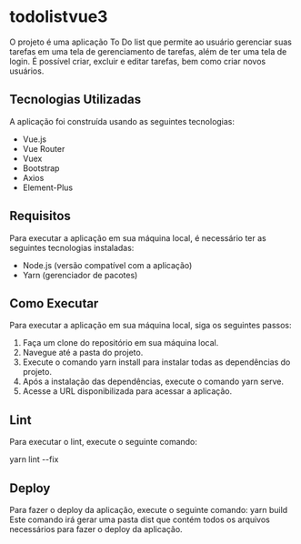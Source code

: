 # todolistvue3

O projeto é uma aplicação To Do list que permite ao usuário gerenciar suas tarefas em uma tela de gerenciamento de tarefas, além de ter uma tela de login. É possível criar, excluir e editar tarefas, bem como criar novos usuários.

## Tecnologias Utilizadas
A aplicação foi construída usando as seguintes tecnologias:

<ul>
<li>Vue.js</li>
<li>Vue Router</li>
<li>Vuex</li>
<li>Bootstrap</li>
<li>Axios</li>
<li>Element-Plus</li>
</ul>

## Requisitos
Para executar a aplicação em sua máquina local, é necessário ter as seguintes tecnologias instaladas:

<ul>
<li>Node.js (versão compatível com a aplicação)</li>
<li>Yarn (gerenciador de pacotes)</li>
</ul>

## Como Executar

Para executar a aplicação em sua máquina local, siga os seguintes passos:

<ol>
<li>Faça um clone do repositório em sua máquina local.</li>
<li>Navegue até a pasta do projeto.</li>
<li>Execute o comando yarn install para instalar todas as dependências do projeto.</li>
<li>Após a instalação das dependências, execute o comando yarn serve.</li>
<li>Acesse a URL disponibilizada para acessar a aplicação.</li>
</ol>

## Lint
Para executar o lint, execute o seguinte comando:

yarn lint --fix

## Deploy
Para fazer o deploy da aplicação, execute o seguinte comando:
yarn build
Este comando irá gerar uma pasta dist que contém todos os arquivos necessários para fazer o deploy da aplicação.
